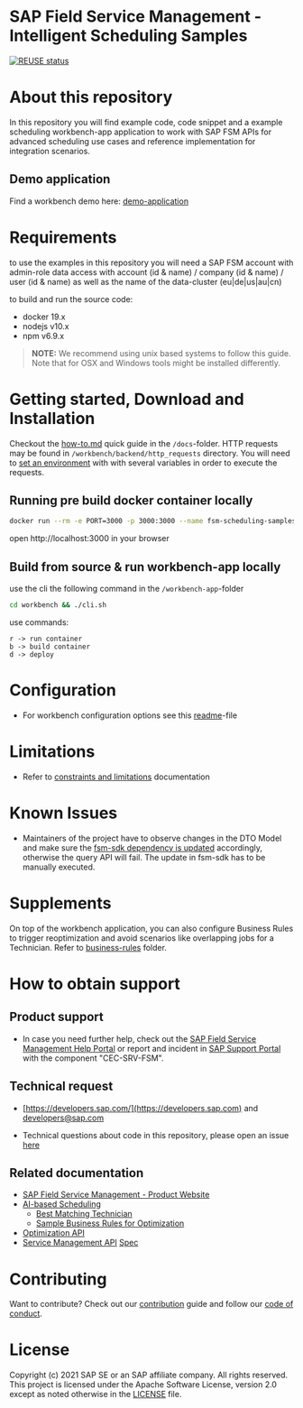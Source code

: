 # SAP Field Service Management - Intelligent Scheduling Samples

[![REUSE status](https://api.reuse.software/badge/github.com/SAP-samples/fsm-scheduling-samples)](https://api.reuse.software/info/github.com/SAP-samples/fsm-scheduling-samples)

# About this repository

In this repository you will find example code, code snippet and a example scheduling workbench-app application to work with SAP FSM APIs for advanced scheduling use cases and reference implementation for integration scenarios.

## Demo application 

Find a workbench demo here: [demo-application](https://fsm-scheduling-samples.cfapps.eu10.hana.ondemand.com)

# Requirements

to use the examples in this repository you will need a SAP FSM account with admin-role data access with account (id & name) / company (id & name)  / user (id & name) as well as the name of the data-cluster (eu|de|us|au|cn)

to build and run the source code:
- docker 19.x
- nodejs v10.x
- npm v6.9.x

>**NOTE:** We recommend using unix based systems to follow this guide. Note that for OSX and Windows tools might be installed differently.


# Getting started, Download and Installation

Checkout the [how-to.md](./docs/how-to.md) quick guide in the `/docs`-folder.
HTTP requests may be found in ``/workbench/backend/http_requests`` directory. You will need to [set an environment](https://www.jetbrains.com/help/idea/http-client-in-product-code-editor.html) with with several variables in order to execute the requests. 

## Running pre build docker container locally
```bash
docker run --rm -e PORT=3000 -p 3000:3000 --name fsm-scheduling-samples gausim/fsm-scheduling-samples:latest
```
open http://localhost:3000 in your browser

## Build from source & run workbench-app locally
use the cli the following command in the `/workbench-app`-folder
```bash
cd workbench && ./cli.sh 
```
use commands:
```
r -> run container
b -> build container
d -> deploy
```

# Configuration
- For workbench configuration options see this [readme](./workbench/README.md)-file

# Limitations
- Refer to [constraints and limitations](https://help.sap.com/viewer/fsm_ai/Cloud/en-US/constraints-limitations.html) documentation

# Known Issues
- Maintainers of the project have to observe changes in the DTO Model and make sure the [fsm-sdk dependency is updated](https://github.com/SAP/fsm-sdk/blob/master/src/test/update-dto-versions.ts) accordingly, otherwise the query API will fail. The update in fsm-sdk has to be manually executed.

# Supplements
On top of the workbench application, you can also configure Business Rules to trigger reoptimization and avoid scenarios like overlapping jobs for a Technician. Refer to [business-rules](/business-rules) folder.

# How to obtain support

## Product support
- In case you need further help, check out the [SAP Field Service Management Help Portal](https://help.sap.com/viewer/product/SAP_FIELD_SERVICE_MANAGEMENT/Cloud/en-US) or report and incident in [SAP Support Portal](https://support.sap.com) with the component "CEC-SRV-FSM".

## Technical request 
- [https://developers.sap.com/](https://developers.sap.com) and developers@sap.com

- Technical questions about code in this repository, please open an issue [here](https://github.com/SAP-samples/fsm-scheduling-samples/issues/new)

## Related documentation 

- [SAP Field Service Management - Product Website](https://www.sap.com/germany/products/field-service-management.html)
- [AI-based Scheduling](https://help.sap.com/viewer/fsm_ai/Cloud/en-US/ai-based-scheduling-overview.html) 
  - [Best Matching Technician](https://help.sap.com/viewer/fsm_ai/Cloud/en-US/best-matching-technician-two-versions.html)
  - [Sample Business Rules for Optimization](https://help.sap.com/viewer/fsm_ai/Cloud/en-US/optimization-business-rules.html)
- [Optimization API](https://eu.coresystems.net/optimization/api/v1/swagger-ui/#/)
- [Service Management API](https://help.sap.com/viewer/fsm_service_api/Cloud/en-US/service-api-overview.html) [Spec](https://app.swaggerhub.com/apis/coresystemsFSM/ServiceManagementAPI) 


# Contributing

Want to contribute? Check out our [contribution](./CONTRIBUTING.md) guide and follow our [code of conduct](./CODE_OF_CONDUCT).

# License
Copyright (c) 2021 SAP SE or an SAP affiliate company. All rights reserved. This project is licensed under the Apache Software License, version 2.0 except as noted otherwise in the [LICENSE](LICENSES/Apache-2.0.txt) file.
